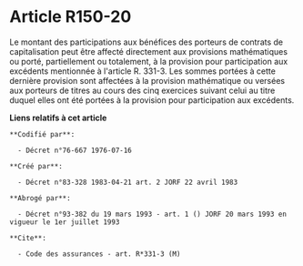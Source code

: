 # Article R150-20

Le montant des participations aux bénéfices des porteurs de contrats de capitalisation peut être affecté directement aux
provisions mathématiques ou porté, partiellement ou totalement, à la provision pour participation aux excédents mentionnée à
l'article R. 331-3. Les sommes portées à cette dernière provision sont affectées à la provision mathématique ou versées aux
porteurs de titres au cours des cinq exercices suivant celui au titre duquel elles ont été portées à la provision pour
participation aux excédents.

**Liens relatifs à cet article**

	**Codifié par**:

	  - Décret n°76-667 1976-07-16

	**Créé par**:

	  - Décret n°83-328 1983-04-21 art. 2 JORF 22 avril 1983

	**Abrogé par**:

	  - Décret n°93-382 du 19 mars 1993 - art. 1 () JORF 20 mars 1993 en vigueur le 1er juillet 1993

	**Cite**:

	  - Code des assurances - art. R*331-3 (M)
